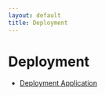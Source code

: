 ```yaml
---
layout: default
title: Deployment
---
```


# Deployment

- [Deployment Application](https://hawaii-bites.vercel.app/)